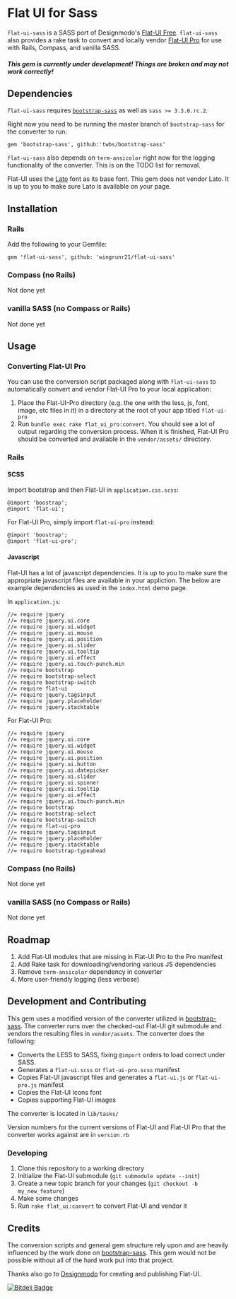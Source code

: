 # Flat UI for Sass

`flat-ui-sass` is a SASS port of Designmodo's [Flat-UI Free](http://designmodo.github.io/Flat-UI/). `flat-ui-sass`
also provides a rake task to convert and locally vendor [Flat-UI Pro](http://designmodo.com/flat/) for use with
Rails, Compass, and vanilla SASS.

##### This gem is currently under development! Things are broken and may not work correctly!

## Dependencies

`flat-ui-sass` requires [`bootstrap-sass`](https://github.com/twbs/bootstrap-sass) as well as `sass >= 3.3.0.rc.2`.

Right now you need to be running the master branch of `bootstrap-sass` for the
converter to run:

    gem 'bootstrap-sass', github:'twbs/bootstrap-sass'

`flat-ui-sass` also depends on `term-ansicolor` right now for the logging
functionality of the converter. This is on the TODO list for removal.

Flat-UI uses the [Lato](https://www.google.com/fonts/specimen/Lato)
font as its base font. This gem does not vendor Lato. It is up to you to make
sure Lato is available on your page.

## Installation

### Rails

Add the following to your Gemfile:

    gem 'flat-ui-sass', github: 'wingrunr21/flat-ui-sass'

### Compass (no Rails)

Not done yet

### vanilla SASS (no Compass or Rails)

Not done yet

## Usage

### Converting Flat-UI Pro

You can use the conversion script packaged along with `flat-ui-sass` to
automatically convert and vendor Flat-UI Pro to your local application:

1. Place the Flat-UI-Pro directory (e.g. the one with the less, js, font, image,
   etc files in it) in a directory at the root of your app titled `flat-ui-pro`
2. Run `bundle exec rake flat_ui_pro:convert`. You should see a lot of output
   regarding the conversion process. When it is finished, Flat-UI Pro should be
converted and available in the `vendor/assets/` directory.

### Rails

#### SCSS

Import bootstrap and then Flat-UI in `application.css.scss`:

    @import 'boostrap';
    @import 'flat-ui';

For Flat-UI Pro, simply import `flat-ui-pro` instead:

    @import 'boostrap';
    @import 'flat-ui-pro';

#### Javascript
Flat-UI has a lot of javascript dependencies. It is up to you to make sure the
appropriate javascript files are available in your appliction. The below are
example dependencies as used in the `index.html` demo page.

In `application.js`:

    //= require jquery
    //= require jquery.ui.core
    //= require jquery.ui.widget
    //= require jquery.ui.mouse
    //= require jquery.ui.position
    //= require jquery.ui.slider
    //= require jquery.ui.tooltip
    //= require jquery.ui.effect
    //= require jquery.ui.touch-punch.min
    //= require bootstrap
    //= require bootstrap-select
    //= require bootstrap-switch
    //= require flat-ui
    //= require jquery.tagsinput
    //= require jquery.placeholder
    //= require jquery.stacktable

For Flat-UI Pro:

    //= require jquery
    //= require jquery.ui.core
    //= require jquery.ui.widget
    //= require jquery.ui.mouse
    //= require jquery.ui.position
    //= require jquery.ui.button
    //= require jquery.ui.datepicker
    //= require jquery.ui.slider
    //= require jquery.ui.spinner
    //= require jquery.ui.tooltip
    //= require jquery.ui.effect
    //= require jquery.ui.touch-punch.min
    //= require bootstrap
    //= require bootstrap-select
    //= require bootstrap-switch
    //= require flat-ui-pro
    //= require jquery.tagsinput
    //= require jquery.placeholder
    //= require jquery.stacktable
    //= require bootstrap-typeahead

### Compass (no Rails)

Not done yet

### vanilla SASS (no Compass or Rails)

Not done yet

## Roadmap

1. Add Flat-UI modules that are missing in Flat-UI Pro to the Pro manifest
2. Add Rake task for downloading/vendoring various JS dependencies
3. Remove `term-ansicolor` dependency in converter
4. More user-friendly logging (less verbose)

## Development and Contributing

This gem uses a modified version of the converter utilized in [bootstrap-sass](https://github.com/twbs/bootstrap-sass). The converter runs over the checked-out Flat-UI git submodule and vendors the resulting files in `vendor/assets`. The converter does the following:

* Converts the LESS to SASS, fixing `@import` orders to load correct under SASS.
* Generates a `flat-ui.scss` or `flat-ui-pro.scss` manifest
* Copies Flat-UI javascript files and generates a `flat-ui.js` or
  `flat-ui-pro.js` manifest
* Copies the Flat-UI Icons font
* Copies supporting Flat-UI images

The converter is located in `lib/tasks/`

Version numbers for the current versions of Flat-UI and Flat-UI Pro that the
converter works against are in `version.rb`

### Developing

1. Clone this repository to a working directory
2. Initialize the Flat-UI submodule (`git submodule update --init`)
3. Create a new topic branch for your changes (`git checkout -b my_new_feature`)
4. Make some changes
5. Run `rake flat_ui:convert` to convert Flat-UI and vendor it

## Credits

The conversion scripts and general gem structure rely upon and are heavily
influenced by the work done on [bootstrap-sass](https://github.com/twbs/bootstrap-sass). This gem would not be possible without all of the hard work put into that project.

Thanks also go to [Designmodo](http://designmodo.com/) for creating and publishing Flat-UI.

[![Bitdeli Badge](https://d2weczhvl823v0.cloudfront.net/wingrunr21/flat-ui-sass/trend.png)](https://bitdeli.com/free "Bitdeli Badge")

